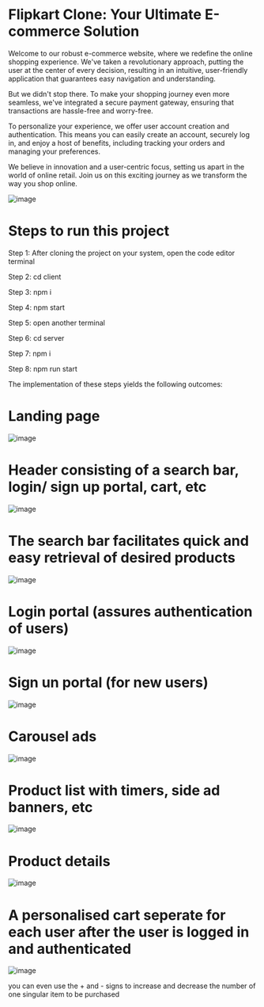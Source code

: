 # Flipkart Clone: Your Ultimate E-commerce Solution

Welcome to our robust e-commerce website, where we redefine the online shopping experience. We've taken a revolutionary approach, putting the user at the center of every decision, resulting in an intuitive, user-friendly application that guarantees easy navigation and understanding.

But we didn't stop there. To make your shopping journey even more seamless, we've integrated a secure payment gateway, ensuring that transactions are hassle-free and worry-free.

To personalize your experience, we offer user account creation and authentication. This means you can easily create an account, securely log in, and enjoy a host of benefits, including tracking your orders and managing your preferences.

We believe in innovation and a user-centric focus, setting us apart in the world of online retail. Join us on this exciting journey as we transform the way you shop online.

![image](https://github.com/krishnakhadke11/Ecom/assets/81074309/e3d4e2e6-5354-41c0-8abc-cf3881705c85)

# Steps to run this project

Step 1: After cloning the project on your system, open the code editor terminal 

Step 2: cd client

Step 3: npm i 

Step 4: npm start

Step 5: open another terminal

Step 6: cd server

Step 7: npm i

Step 8: npm run start

The implementation of these steps yields the following outcomes:

# Landing page
![image](https://github.com/krishnakhadke11/Ecom/assets/95179120/4f96981a-1c26-4e25-8cd4-5b5f9d950248)

# Header consisting of a search bar, login/ sign up portal, cart, etc
![image](https://github.com/krishnakhadke11/Ecom/assets/95179120/ca365201-5b47-4d0b-b837-2776ab753de9)


# The search bar facilitates quick and easy retrieval of desired products
![image](https://github.com/krishnakhadke11/Ecom/assets/95179120/ab6e32e4-f479-4d28-a75b-9a826d1e0686)

# Login portal (assures authentication of users)
![image](https://github.com/krishnakhadke11/Ecom/assets/95179120/c44e6047-49a5-4353-9066-c92008aa50a4)

# Sign un portal (for new users)
![image](https://github.com/krishnakhadke11/Ecom/assets/95179120/bc52305b-e29a-4504-9bf8-235d4e88b242)


# Carousel ads
![image](https://github.com/krishnakhadke11/Ecom/assets/95179120/64ddbb6b-7e2b-4e7f-aaef-09710b2f769d)


# Product list with timers, side ad banners, etc
<!---![image](https://github.com/krishnakhadke11/Ecom/assets/81074309/4c73d472-417b-47e2-bb0c-3ea1e5dd4e35)--->
![image](https://github.com/krishnakhadke11/Ecom/assets/95179120/90c07430-71cd-45b2-8bbc-5eb4694fd5e0)

# Product details
![image](https://github.com/krishnakhadke11/Ecom/assets/95179120/1aa815ab-cf06-4163-8483-c4d5882cf9f4)


# A personalised cart seperate for each user after the user is logged in and authenticated
![image](https://github.com/krishnakhadke11/Ecom/assets/95179120/64fe634d-5676-42b1-9fb8-e88e58478d35)

you can even use the + and - signs to increase and decrease the number of one singular item to be purchased

